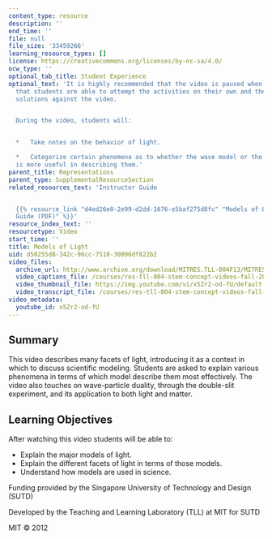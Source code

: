 ```yaml
---
content_type: resource
description: ''
end_time: ''
file: null
file_size: '33459266'
learning_resource_types: []
license: https://creativecommons.org/licenses/by-nc-sa/4.0/
ocw_type: ''
optional_tab_title: Student Experience
optional_text: 'It is highly recommended that the video is paused when prompted so
  that students are able to attempt the activities on their own and then check their
  solutions against the video.


  During the video, students will:


  *   Take notes on the behavior of light.

  *   Categorize certain phenomena as to whether the wave model or the particle model
  is more useful in describing them.'
parent_title: Representations
parent_type: SupplementalResourceSection
related_resources_text: 'Instructor Guide


  {{% resource_link "d4ed26e0-2e99-d2dd-1676-e5baf275d8fc" "Models of Light Instructor
  Guide (PDF)" %}}'
resource_index_text: ''
resourcetype: Video
start_time: ''
title: Models of Light
uid: d50255d8-342c-96cc-7510-30096df822b2
video_files:
  archive_url: http://www.archive.org/download/MITRES.TLL-004F13/MITRES_TLL-004F13_light_intro_300k.mp4
  video_captions_file: /courses/res-tll-004-stem-concept-videos-fall-2013/264d9a9ed5935872a5edc0965a18d2a9_x5Zr2-od-fU.vtt
  video_thumbnail_file: https://img.youtube.com/vi/x5Zr2-od-fU/default.jpg
  video_transcript_file: /courses/res-tll-004-stem-concept-videos-fall-2013/edc07c08340d6d46a05c7f5043770fcd_x5Zr2-od-fU.pdf
video_metadata:
  youtube_id: x5Zr2-od-fU
---
```

Summary
-------

This video describes many facets of light, introducing it as a context in which to discuss scientific modeling. Students are asked to explain various phenomena in terms of which model describe them most effectively. The video also touches on wave-particle duality, through the double-slit experiment, and its application to both light and matter.

Learning Objectives
-------------------

After watching this video students will be able to:

*   Explain the major models of light.
*   Explain the different facets of light in terms of those models.
*   Understand how models are used in science.

Funding provided by the Singapore University of Technology and Design (SUTD)

Developed by the Teaching and Learning Laboratory (TLL) at MIT for SUTD

MIT © 2012